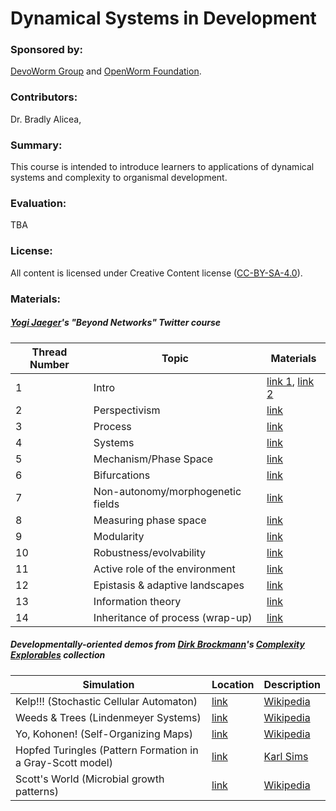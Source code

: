 # Dynamical Systems in Development  

### Sponsored by:  
[DevoWorm Group](https://devoworm.weebly.com/) and [OpenWorm Foundation](http://openworm.org/). 

### Contributors:  
Dr. Bradly Alicea, 

### Summary:  
This course is intended to introduce learners to applications of dynamical systems and complexity to organismal development. 


### Evaluation:  
TBA


### License:  
All content is licensed under Creative Content license ([CC-BY-SA-4.0](https://github.com/devoworm/Licensing-DRM/blob/master/CC-BY-SA-4.0%20License.md)).  

### Materials:

##### [Yogi Jaeger](https://scholar.google.com/citations?user=Wk8kppcAAAAJ&hl=en)'s "Beyond Networks" Twitter course  

Thread Number | Topic | Materials |
---|-----------------|---------------------------------------------|
1  |  Intro  |  [link 1](https://t.co/lGnwIbBJOJ),  [link 2](https://t.co/nuDf0rQlQu)  |
2  |  Perspectivism  |  [link](https://t.co/K0fC5oCknS)  |
3  |  Process  |  [link](https://t.co/4mjt8sswWO)  |
4  |  Systems  |  [link](https://t.co/Pz2wKdTiNO)  |
5  |  Mechanism/Phase Space  |  [link](https://t.co/9bK6TNyhmx)  |
6  |  Bifurcations  |  [link](https://t.co/zYwbAzUWfx)  |
7  |  Non-autonomy/morphogenetic fields  |  [link](https://t.co/wIK6fayLoT)  |
8  |  Measuring phase space  |  [link](https://t.co/sGwqebIt0A)  |
9  |  Modularity  |  [link](https://t.co/Q3Vw1LBQSl)  |
10  |  Robustness/evolvability  |  [link](https://t.co/O0o4ZXQM42)  |
11  |  Active role of the environment  |  [link](https://t.co/cmYgo4VgM3)  |
12  |  Epistasis & adaptive landscapes  |  [link](https://t.co/dfV575epVR)  |
13  |  Information theory  |  [link](https://t.co/MWY1Mwq2ME)  |
14  |  Inheritance of process (wrap-up)  |  [link](https://t.co/HdSbbabFK3)  |


##### Developmentally-oriented demos from [Dirk Brockmann](http://rocs.hu-berlin.de/)'s [Complexity Explorables](http://www.complexity-explorables.org/) collection   

Simulation | Location | Description |
----------------------------------------|-----------------------------------------------------------------|---------------------|
Kelp!!! (Stochastic Cellular Automaton) | [link](http://www.complexity-explorables.org/explorables/kelp/) | [Wikipedia](https://en.wikipedia.org/wiki/Stochastic_cellular_automaton) |
Weeds & Trees (Lindenmeyer Systems) | [link](http://www.complexity-explorables.org/explorables/weeds-trees/) | [Wikipedia](https://en.wikipedia.org/wiki/L-system) |
Yo, Kohonen! (Self-Organizing Maps) | [link](http://www.complexity-explorables.org/explorables/yokohonen/) | [Wikipedia](https://en.wikipedia.org/wiki/Self-organizing_map) 
Hopfed Turingles (Pattern Formation in a Gray-Scott model) |  [link](http://www.complexity-explorables.org/explorables/grayscott/) | [Karl Sims](http://www.karlsims.com/rd.html)
Scott's World (Microbial growth patterns) | [link](http://www.complexity-explorables.org/explorables/scotts-world/) | [Wikipedia](https://en.wikipedia.org/wiki/Bacterial_growth) |




